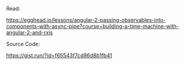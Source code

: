 Read:

https://egghead.io/lessons/angular-2-passing-observables-into-components-with-async-pipe?course=building-a-time-machine-with-angular-2-and-rxjs

Source Code:

https://gist.run/?id=f65543f7cd86d8b1fb41


